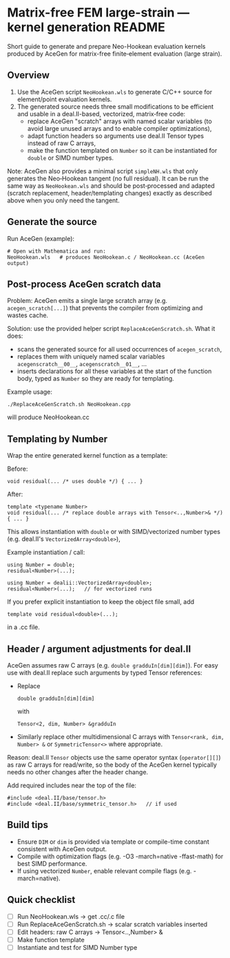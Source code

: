 # Matrix-free FEM large-strain — kernel generation README

Short guide to generate and prepare Neo-Hookean evaluation kernels produced by AceGen for matrix-free finite‑element evaluation (large strain).

## Overview
1. Use the AceGen script `NeoHookean.wls` to generate C/C++ source for element/point evaluation kernels.  
2. The generated source needs three small modifications to be efficient and usable in a deal.II-based, vectorized, matrix‑free code:
    - replace AceGen "scratch" arrays with named scalar variables (to avoid large unused arrays and to enable compiler optimizations),
    - adapt function headers so arguments use deal.II Tensor types instead of raw C arrays,
    - make the function templated on `Number` so it can be instantiated for `double` or SIMD number types.

Note: AceGen also provides a minimal script `simpleNH.wls` that only generates the Neo‑Hookean tangent (no full residual).
It can be run the same way as `NeoHookean.wls` and should be post‑processed and adapted 
(scratch replacement, header/templating changes) exactly as described above when you only need the tangent.

## Generate the source
Run AceGen (example):
```
# Open with Mathematica and run:
NeoHookean.wls   # produces NeoHookean.c / NeoHookean.cc (AceGen output)
```

## Post-process AceGen scratch data
Problem: AceGen emits a single large scratch array (e.g. `acegen_scratch[...]`) that prevents the compiler from optimizing and wastes cache.

Solution: use the provided helper script `ReplaceAceGenScratch.sh`. What it does:
- scans the generated source for all used occurrences of `acegen_scratch`,
- replaces them with uniquely named scalar variables `acegenscratch__00__`, `acegenscratch__01__`, ...
- inserts declarations for all these variables at the start of the function body, typed as `Number` so they are ready for templating.

Example usage:
```
./ReplaceAceGenScratch.sh NeoHookean.cpp 

```
will produce NeoHookean.cc


## Templating by Number
Wrap the entire generated kernel function as a template:

Before:
```
void residual(... /* uses double */) { ... }
```
After:
```
template <typename Number>
void residual(... /* replace double arrays with Tensor<..,Number>& */) { ... }
```

This allows instantiation with `double` or with SIMD/vectorized number types (e.g. deal.II's `VectorizedArray<double>`),

Example instantiation / call:
```
using Number = double;
residual<Number>(...);

using Number = dealii::VectorizedArray<double>;
residual<Number>(...);   // for vectorized runs
```

If you prefer explicit instantiation to keep the object file small, add
```
template void residual<double>(...); 
```
in a .cc file.


## Header / argument adjustments for deal.II
AceGen assumes raw C arrays (e.g. `double gradduIn[dim][dim]`). For easy use with deal.II replace such arguments by typed Tensor references:

- Replace
  ```
  double gradduIn[dim][dim]
  ```
  with
  ```
  Tensor<2, dim, Number> &gradduIn
  ```
- Similarly replace other multidimensional C arrays with `Tensor<rank, dim, Number> &` or `SymmetricTensor<>` where appropriate.

Reason: deal.II `Tensor` objects use the same operator syntax (`operator[][]`) as raw C arrays for read/write, so the body of the AceGen kernel typically needs no other changes after the header change.

Add required includes near the top of the file:
```
#include <deal.II/base/tensor.h>
#include <deal.II/base/symmetric_tensor.h>   // if used
```

## Build tips
- Ensure `DIM` or `dim` is provided via template or compile-time constant consistent with AceGen output.
- Compile with optimization flags (e.g. -O3 -march=native -ffast-math) for best SIMD performance.
- If using vectorized `Number`, enable relevant compile flags (e.g. -march=native).


## Quick checklist
- [ ] Run NeoHookean.wls → get .cc/.c file
- [ ] Run ReplaceAceGenScratch.sh → scalar scratch variables inserted
- [ ] Edit headers: raw C arrays → Tensor<..,Number> &
- [ ] Make function template<typename Number>
- [ ] Instantiate and test for SIMD Number type